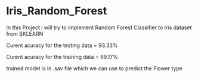 # Iris_Random_Forest
In this Project i will try to implement Random Forest Classifier to Iris dataset from SKLEARN


Curent acuracy for the testing data  = 93.33%


Curent acuracy for the training data  = 99.17%

trained model is in .sav file which we can use to predict the Flower type 
